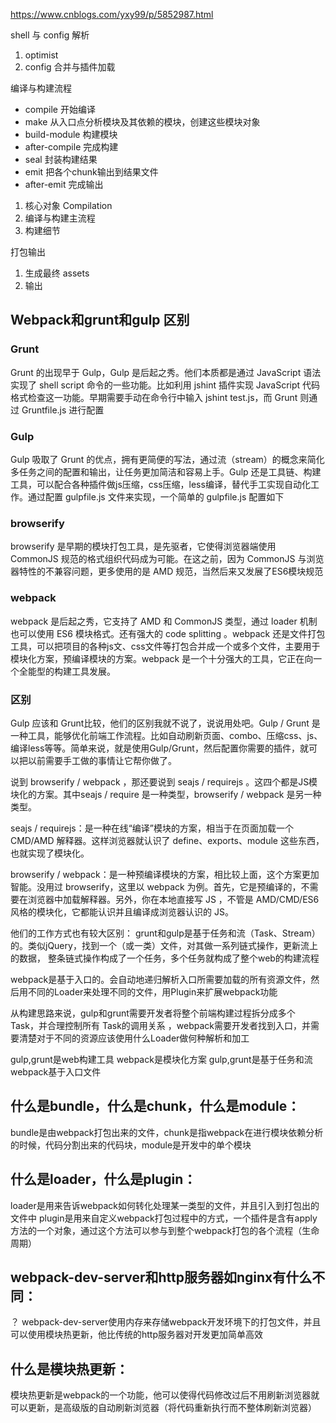 https://www.cnblogs.com/yxy99/p/5852987.html

shell 与 config 解析
1. optimist
2. config 合并与插件加载

编译与构建流程
- compile 开始编译
- make 从入口点分析模块及其依赖的模块，创建这些模块对象
- build-module 构建模块
- after-compile 完成构建
- seal 封装构建结果
- emit 把各个chunk输出到结果文件
- after-emit 完成输出

1. 核心对象 Compilation
2. 编译与构建主流程
3. 构建细节

打包输出

1. 生成最终 assets
2. 输出


## Webpack和grunt和gulp 区别
### Grunt
Grunt 的出现早于 Gulp，Gulp 是后起之秀。他们本质都是通过 JavaScript 语法实现了 shell script 命令的一些功能。比如利用 jshint 插件实现 JavaScript 代码格式检查这一功能。早期需要手动在命令行中输入  jshint test.js，而 Grunt 则通过 Gruntfile.js 进行配置
### Gulp
Gulp 吸取了 Grunt 的优点，拥有更简便的写法，通过流（stream）的概念来简化多任务之间的配置和输出，让任务更加简洁和容易上手。Gulp 还是工具链、构建工具，可以配合各种插件做js压缩，css压缩，less编译，替代手工实现自动化工作。通过配置 gulpfile.js 文件来实现，一个简单的 gulpfile.js 配置如下
### browserify
browserify 是早期的模块打包工具，是先驱者，它使得浏览器端使用 CommonJS 规范的格式组织代码成为可能。在这之前，因为 CommonJS 与浏览器特性的不兼容问题，更多使用的是 AMD 规范，当然后来又发展了ES6模块规范
### webpack
webpack 是后起之秀，它支持了 AMD 和 CommonJS 类型，通过 loader 机制也可以使用 ES6 模块格式。还有强大的 code splitting 。webpack 还是文件打包工具，可以把项目的各种js文、css文件等打包合并成一个或多个文件，主要用于模块化方案，预编译模块的方案。webpack 是一个十分强大的工具，它正在向一个全能型的构建工具发展。

### 区别
Gulp 应该和 Grunt比较，他们的区别我就不说了，说说用处吧。Gulp / Grunt 是一种工具，能够优化前端工作流程。比如自动刷新页面、combo、压缩css、js、编译less等等。简单来说，就是使用Gulp/Grunt，然后配置你需要的插件，就可以把以前需要手工做的事情让它帮你做了。

说到 browserify / webpack ，那还要说到 seajs / requirejs 。这四个都是JS模块化的方案。其中seajs / require 是一种类型，browserify / webpack 是另一种类型。

seajs / requirejs：是一种在线“编译”模块的方案，相当于在页面加载一个 CMD/AMD 解释器。这样浏览器就认识了 define、exports、module 这些东西，也就实现了模块化。

browserify / webpack：是一种预编译模块的方案，相比较上面，这个方案更加智能。没用过 browserify，这里以 webpack 为例。首先，它是预编译的，不需要在浏览器中加载解释器。另外，你在本地直接写 JS ，不管是 AMD/CMD/ES6 风格的模块化，它都能认识并且编译成浏览器认识的 JS。

他们的工作方式也有较大区别：
grunt和gulp是基于任务和流（Task、Stream）的。类似jQuery，找到一个（或一类）文件，对其做一系列链式操作，更新流上的数据， 整条链式操作构成了一个任务，多个任务就构成了整个web的构建流程

webpack是基于入口的。会自动地递归解析入口所需要加载的所有资源文件，然后用不同的Loader来处理不同的文件，用Plugin来扩展webpack功能

从构建思路来说，gulp和grunt需要开发者将整个前端构建过程拆分成多个 Task，并合理控制所有 Task的调用关系 ，webpack需要开发者找到入口，并需要清楚对于不同的资源应该使用什么Loader做何种解析和加工


gulp,grunt是web构建工具
webpack是模块化方案
gulp,grunt是基于任务和流
webpack基于入口文件


## 什么是bundle，什么是chunk，什么是module：
bundle是由webpack打包出来的文件，chunk是指webpack在进行模块依赖分析的时候，代码分割出来的代码块，module是开发中的单个模块

## 什么是loader，什么是plugin：
loader是用来告诉webpack如何转化处理某一类型的文件，并且引入到打包出的文件中
plugin是用来自定义webpack打包过程中的方式，一个插件是含有apply方法的一个对象，通过这个方法可以参与到整个webpack打包的各个流程（生命周期）

## webpack-dev-server和http服务器如nginx有什么不同：
？
webpack-dev-server使用内存来存储webpack开发环境下的打包文件，并且可以使用模块热更新，他比传统的http服务器对开发更加简单高效

## 什么是模块热更新：
模块热更新是webpack的一个功能，他可以使得代码修改过后不用刷新浏览器就可以更新，是高级版的自动刷新浏览器（将代码重新执行而不整体刷新浏览器）



